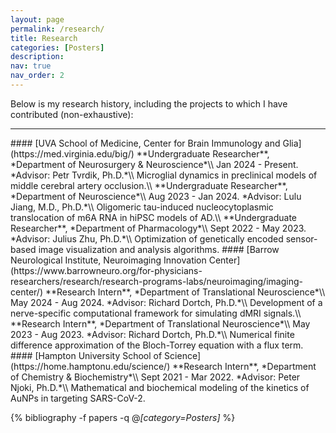 ```yaml
---
layout: page
permalink: /research/
title: Research
categories: [Posters]
description:
nav: true
nav_order: 2
---
```

Below is my research history, including the projects to which I have contributed (non-exhaustive):
<hr>
#### [UVA School of Medicine, Center for Brain Immunology and Glia](https://med.virginia.edu/big/)
**Undergraduate Researcher**, *Department of Neurosurgery & Neuroscience*\\
Jan 2024 - Present. *Advisor: Petr Tvrdik, Ph.D.*\\
Microglial dynamics in preclinical models of middle cerebral artery occlusion.\\
**Undergraduate Researcher**, *Department of Neuroscience*\\
Aug 2023 - Jan 2024. *Advisor: Lulu Jiang, M.D., Ph.D.*\\
Oligomeric tau-induced nucleocytoplasmic translocation of m6A RNA in hiPSC models of AD.\\
**Undergraduate Researcher**, *Department of Pharmacology*\\
Sept 2022 - May 2023. *Advisor: Julius Zhu, Ph.D.*\\
Optimization of genetically encoded sensor-based image visualization and analysis algorithms.
#### [Barrow Neurological Institute, Neuroimaging Innovation Center](https://www.barrowneuro.org/for-physicians-researchers/research/research-programs-labs/neuroimaging/imaging-center/)
**Research Intern**, *Department of Translational Neuroscience*\\
May 2024 - Aug 2024. *Advisor: Richard Dortch, Ph.D.*\\
Development of a nerve-specific computational framework for simulating dMRI signals.\\
**Research Intern**, *Department of Translational Neuroscience*\\
May 2023 - Aug 2023. *Advisor: Richard Dortch, Ph.D.*\\
Numerical finite difference approximation of the Bloch-Torrey equation with a flux term.
#### [Hampton University School of Science](https://home.hamptonu.edu/science/)
**Research Intern**, *Department of Chemistry & Biochemistry*\\
Sept 2021 - Mar 2022. *Advisor: Peter Njoki, Ph.D.*\\
Mathematical and biochemical modeling of the kinetics of AuNPs in targeting SARS-CoV-2.

<!-- _pages/talks.md -->
<div class="publications">

{% bibliography -f papers -q @*[category=Posters]* %}

</div>
